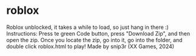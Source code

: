 # roblox
Roblox unblocked, it takes a while to load, so just hang in there :)
Instructions: Press te green Code button, press "Download Zip", and then open the zip.
Once you locate the zip, go into it, go into the folder, and double click roblox.html to play!
Made by snip3r (XX Games, 2024)
